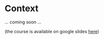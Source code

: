 # Context

... coming soon ...

(the course is available on google slides [here](https://docs.google.com/presentation/d/1cL4tb3AEOItAoeIzTAYaC4U8wDtQUuux/edit?usp=sharing&ouid=110421694941039914927&rtpof=true&sd=true))